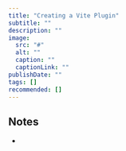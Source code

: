 ```yaml
---
title: "Creating a Vite Plugin"
subtitle: ""
description: ""
image:
  src: "#"
  alt: ""
  caption: ""
  captionLink: ""
publishDate: ""
tags: []
recommended: []
---
```


## Notes

- 
